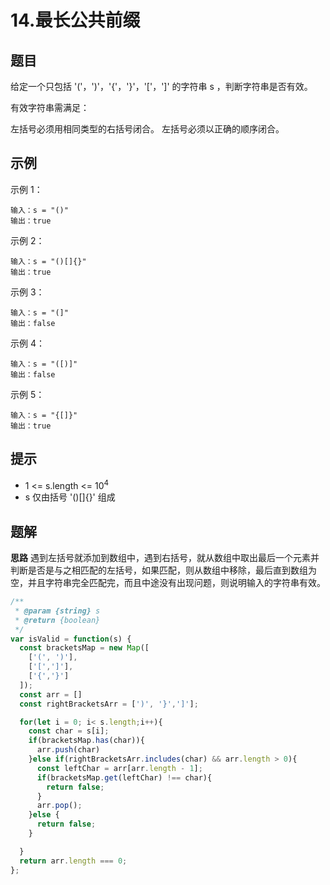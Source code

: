 # 14.最长公共前缀

## 题目

给定一个只包括 '('，')'，'{'，'}'，'['，']' 的字符串 s ，判断字符串是否有效。

有效字符串需满足：

左括号必须用相同类型的右括号闭合。
左括号必须以正确的顺序闭合。

## 示例

示例 1：

```text
输入：s = "()"
输出：true
```

示例 2：

```text
输入：s = "()[]{}"
输出：true
```

示例 3：

```text
输入：s = "(]"
输出：false
```

示例 4：

```text
输入：s = "([)]"
输出：false
```

示例 5：

```text
输入：s = "{[]}"
输出：true
```

## 提示

- 1 <= s.length <= 10<sup>4</sup>
- s 仅由括号 '()[]{}' 组成

## 题解

**思路**
遇到左括号就添加到数组中，遇到右括号，就从数组中取出最后一个元素并判断是否是与之相匹配的左括号，如果匹配，则从数组中移除，最后直到数组为空，并且字符串完全匹配完，而且中途没有出现问题，则说明输入的字符串有效。

```javascript
/**
 * @param {string} s
 * @return {boolean}
 */
var isValid = function(s) {
  const bracketsMap = new Map([
    ['(', ')'],
    ['[',']'],
    ['{','}']
  ]);
  const arr = []
  const rightBracketsArr = [')', '}',']'];

  for(let i = 0; i< s.length;i++){
    const char = s[i];
    if(bracketsMap.has(char)){
      arr.push(char)
    }else if(rightBracketsArr.includes(char) && arr.length > 0){
      const leftChar = arr[arr.length - 1];
      if(bracketsMap.get(leftChar) !== char){
        return false;
      }
      arr.pop();
    }else {
      return false;
    }

  }
  return arr.length === 0;
};
```

